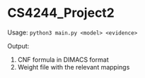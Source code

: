 # CS4244_Project2

Usage: `python3 main.py <model> <evidence>`

Output:
1. CNF formula in DIMACS format
2. Weight file with the relevant mappings
